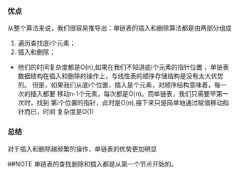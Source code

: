 ### 优点
从整个算法来说，我们很容易推导出：单链表的插入和删除算法都是由两部分组成
1. 遍历查找底i个元素；
2. 插入和删除；
- 他们的时间复杂度都是O(n),如果在我们不知道底i个元素的指针位置
，单链表数据结构在插入和删除的操作上，与线性表的顺序存储结构是没有太大优势的。
但是，如果我们从底i个位置，插入是个元素，对顺序结构意味着，每一次的插入都要
移动n-1个元素，每次都是O(n)。而单链表，我们只需要早第一次时，找到
第i个位置的指针，此时是O(n),接下来只是简单地通过赋值移动指针而已，时间
复杂度是O(1)
### 总结
对于插入和删除越频繁的操作，单链表的优势更加明显

##NOTE
单链表的查找删除和插入都是从第一个节点开始的。